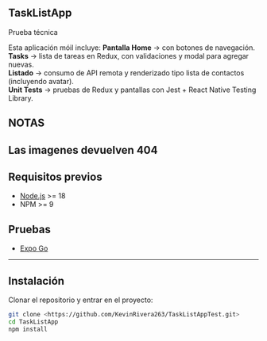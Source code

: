 ## TaskListApp

Prueba técnica 

Esta aplicación móil incluye:
**Pantalla Home** → con botones de navegación.  
**Tasks** → lista de tareas en Redux, con validaciones y modal para agregar nuevas.  
**Listado** → consumo de API remota y renderizado tipo lista de contactos (incluyendo avatar).  
**Unit Tests** → pruebas de Redux y pantallas con Jest + React Native Testing Library.  

## NOTAS 
Las imagenes devuelven 404
---

## Requisitos previos

- [Node.js](https://nodejs.org/) >= 18  
- NPM >= 9  
## Pruebas
- [Expo Go](https://play.google.com/store/apps/details?id=host.exp.exponent) 

---

## Instalación

Clonar el repositorio y entrar en el proyecto:

```bash
git clone <https://github.com/KevinRivera263/TaskListAppTest.git>
cd TaskListApp
npm install
